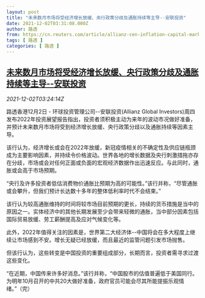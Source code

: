 ```yaml
---
layout: post
title: "未来数月市场将受经济增长放缓、央行政策分歧及通胀持续等主导--安联投资"
date: 2021-12-02T03:31:08.000Z
author: 路透
from: https://cn.reuters.com/article/allianz-cen-inflation-capital-market-120-idCNKBS2IH07S
tags: [ 路透 ]
categories: [ 路透 ]
---
```

<!--1638415868000-->
[未来数月市场将受经济增长放缓、央行政策分歧及通胀持续等主导--安联投资](https://cn.reuters.com/article/allianz-cen-inflation-capital-market-120-idCNKBS2IH07S)
------

<div>
<div><i>2021-12-02T03:24:14Z</i></div><p>路透香港12月2日 - 环球投资管理公司--安联投资(Allianz Global Investors)周四发布2022年投资展望报告指出，投资者须积极主动为来年的波动市况做好准备，并预计未来数月市场将受到经济增长放缓、央行政策分歧以及通胀持续等因素主导。</p><p>该行认为，经济增长或会在2022年放缓，新冠疫情相关的不确定性及供应链瓶颈成为主要影响因素，并持续令价格波动。世界各地的增长数据及央行刺激措拖亦存在分歧，市场或会对任何正面或负面的宏观经济数据作出迅速反应。与此同时，通胀或会高于市场预期。</p><p>“央行及许多投资者低估消费物价通胀比预期为高的可能性。”该行并称，“尽管通胀或会攀升，但我们预计长达数十多年的整体低利率时代不会结束。”</p><p>该行认为较高通胀维持的时间将较市场目前预期的更长，持续的货币措施是当中的原因之一。实体经济中的其他长期发展至少会带来轻微的通胀，当中部分因素包括国际贸易放缓、劳工薪酬提高及应对气候变化等。</p><p>此外，2022年值得关注的因素是，世界第二大经济体--中国将会在多大程度上继续让市场感到不安。增长无疑已经放缓，而且最近的监管问题引发市场抛售。</p><p>但该行认为，这些转变是中国投资的重要组成部分，长期而言，投资者需寻求过渡这些变化。</p><p>“在近期，中国传来许多好消息。”该行并称，“中国股市的估值普遍低于美国同行。为明年10月召开的中共20大做好准备，政府官员可能会尽其所能提振乐观情绪。”（完）</p>
</div>
